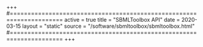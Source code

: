 +++
#=====================================================================
active = true
title = "SBMLToolbox API"
date = 2020-03-15
layout = "static"
source = "/software/sbmltoolbox/sbmltoolbox.html"
#=====================================================================
+++
